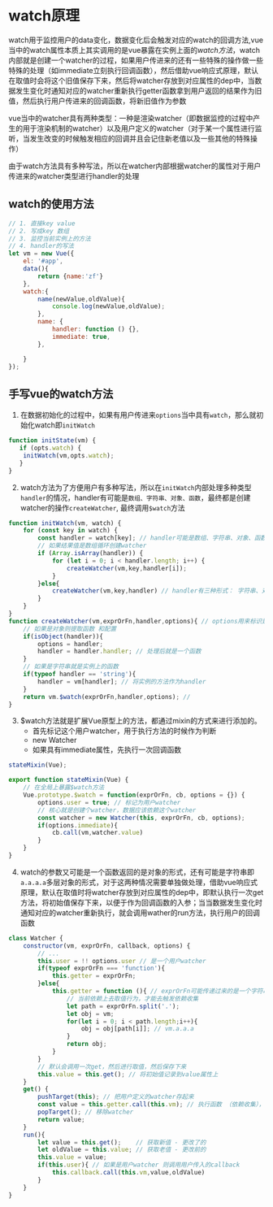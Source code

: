 # watch原理

watch用于监控用户的data变化，数据变化后会触发对应的watch的回调方法,vue当中的watch属性本质上其实调用的是vue暴露在实例上面的$watch方法，$watch内部就是创建一个watcher的过程，如果用户传进来的还有一些特殊的操作做一些特殊的处理（如immediate立刻执行回调函数），然后借助vue响应式原理，默认在取值时会将这个旧值保存下来，然后将watcher存放到对应属性的dep中，当数据发生变化时通知对应的watcher重新执行getter函数拿到用户返回的结果作为旧值，然后执行用户传进来的回调函数，将新旧值作为参数

vue当中的watcher具有两种类型：一种是渲染watcher（即数据监控的过程中产生的用于渲染机制的watcher）以及用户定义的watcher（对于某一个属性进行监听，当发生改变的时候触发相应的回调并且会记住新老值以及一些其他的特殊操作）

由于watch方法具有多种写法，所以在watcher内部根据watcher的属性对于用户传进来的watcher类型进行handler的处理

## watch的使用方法

```js
// 1. 直接key value
// 2. 写成key 数组
// 3. 监控当前实例上的方法
// 4. handler的写法
let vm = new Vue({
    el: '#app',
    data(){
    	return {name:'zf'}
    },
    watch:{
        name(newValue,oldValue){
        	console.log(newValue,oldValue);
        },
        name: {
            handler: function () {},
            immediate: true,
        },

    }
});
```

## 手写vue的watch方法

1. 在数据初始化的过程中，如果有用户传进来`options`当中具有`watch`，那么就初始化watch即`initWatch`

```js
function initState(vm) {
   if (opts.watch) {
   	initWatch(vm,opts.watch);
   }
}
```
2. watch方法为了方便用户有多种写法，所以在`initWatch`内部处理多种类型
`handler`的情况，handler有可能是`数组、字符串、对象、函数`，最终都是创建watcher的操作`createWatcher`, 最终调用`$watch`方法
```js
function initWatch(vm, watch) {
    for (const key in watch) {
        const handler = watch[key]; // handler可能是数组、字符串、对象、函数
        // 如果结果值是数组循环创建watcher
        if (Array.isArray(handler)) {
            for (let i = 0; i < handler.length; i++) {
                createWatcher(vm,key,handler[i]);
            }
        }else{
            createWatcher(vm,key,handler) // handler有三种形式： 字符串、对象、函数
        }
    }
}
function createWatcher(vm,exprOrFn,handler,options){ // options用来标识是用户wacther
    // 如果是对象则提取函数 和配置
    if(isObject(handler)){
        options = handler;
        handler = handler.handler; // 处理后就是一个函数
    }
    // 如果是字符串就是实例上的函数
    if(typeof handler == 'string'){
        handler = vm[handler]; // 将实例的方法作为handler
    }
    return vm.$watch(exprOrFn,handler,options); // 
}
```
3. $watch方法就是扩展Vue原型上的方法，都通过mixin的方式来进行添加的。
   + 首先标记这个用户watcher，用于执行方法的时候作为判断
   + new Watcher
   + 如果具有immediate属性，先执行一次回调函数

```js
stateMixin(Vue);

export function stateMixin(Vue) {
    // 在全局上暴露$watch方法
    Vue.prototype.$watch = function(exprOrFn, cb, options = {}) {
        options.user = true; // 标记为用户watcher
        // 核心就是创建个watcher，数据应该依赖这个watcher
        const watcher = new Watcher(this, exprOrFn, cb, options);
        if(options.immediate){
            cb.call(vm,watcher.value)
        }
    }
}
```
4. watch的参数又可能是一个函数返回的是对象的形式，还有可能是字符串即`a.a.a.a`多层对象的形式，对于这两种情况需要单独做处理，借助vue响应式原理，默认在取值时将watcher存放到对应属性的dep中，即默认执行一次get方法，将初始值保存下来，以便于作为回调函数的入参；当当数据发生变化时通知对应的watcher重新执行，就会调用wather的run方法，执行用户的回调函数
   
```js
class Watcher {
    constructor(vm, exprOrFn, callback, options) {
        // ...
        this.user = !! options.user // 是一个用户watcher
        if(typeof exprOrFn === 'function'){
            this.getter = exprOrFn; 
        }else{
            this.getter = function (){ // exprOrFn可能传递过来的是一个字符串，将表达式转换成函数
                // 当前依赖上去取值行为，才能去触发依赖收集
                let path = exprOrFn.split('.');
                let obj = vm;
                for(let i = 0; i < path.length;i++){
                    obj = obj[path[i]]; // vm.a.a.a
                }
                return obj;
            }
        }
        // 默认会调用一次get，然后进行取值，然后保存下来
        this.value = this.get(); // 将初始值记录到value属性上
    }
    get() {
        pushTarget(this); // 把用户定义的watcher存起来  
        const value = this.getter.call(this.vm); // 执行函数 （依赖收集），拿到用户返回的结果
        popTarget(); // 移除watcher
        return value;
    }
    run(){
        let value = this.get();    // 获取新值 - 更改了的
        let oldValue = this.value; // 获取老值 - 更改前的
        this.value = value;
        if(this.user){ // 如果是用户watcher 则调用用户传入的callback
            this.callback.call(this.vm,value,oldValue)
        }
    }
}
```